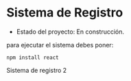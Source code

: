 <h1> Sistema de Registro</h1>

- Estado del proyecto: En construcción.

para ejecutar el sistema debes poner:

```npm install react```

Sistema de registro 2
